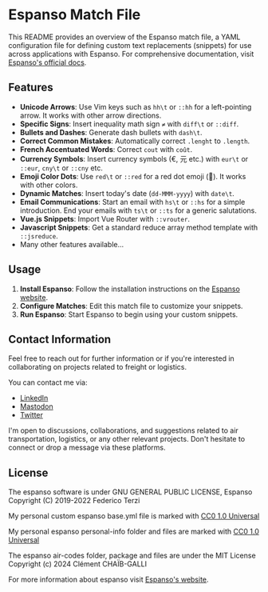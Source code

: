 # Espanso Match File

This README provides an overview of the Espanso match file, a YAML configuration file for defining custom text replacements (snippets) for use across applications with Espanso.
For comprehensive documentation, visit [Espanso's official docs](https://espanso.org/docs/).

## Features

- **Unicode Arrows**: Use Vim keys such as `hh\t` or `::hh` for a left-pointing arrow. It works with other arrow directions.
- **Specific Signs**: Insert inequality math sign `≠` with `diff\t` or `::diff`.
- **Bullets and Dashes**: Generate dash bullets with `dash\t`.
- **Correct Common Mistakes**: Automatically correct `.lenght` to `.length`.
- **French Accentuated Words**: Correct `cout` with `coût`.
- **Currency Symbols**: Insert currency symbols (€, 元 etc.) with `eur\t` or `::eur`, `cny\t` or `::cny` etc.
- **Emoji Color Dots**: Use `red\t` or `::red` for a red dot emoji (🔴). It works with other colors.
- **Dynamic Matches**: Insert today's date (`dd-MMM-yyyy`) with `date\t`.
- **Email Communications**: Start an email with `hs\t` or `::hs` for a simple introduction. End your emails with `ts\t` or `::ts` for a generic salutations.
- **Vue.js Snippets**: Import Vue Router with `::vrouter`.
- **Javascript Snippets**: Get a standard reduce array method template with `::jsreduce`.
- Many other features available...

## Usage

1. **Install Espanso**: Follow the installation instructions on the [Espanso website](https://espanso.org/docs/).
2. **Configure Matches**: Edit this match file to customize your snippets.
3. **Run Espanso**: Start Espanso to begin using your custom snippets.

## Contact Information

Feel free to reach out for further information or if you're interested in collaborating on projects related to freight or logistics.

You can contact me via:

- [LinkedIn](https://www.linkedin.com/in/cl3mcg/?locale=en_US)
- [Mastodon](https://fosstodon.org/@cl3mcg)
- [Twitter](https://twitter.com/cl3mcg)

I'm open to discussions, collaborations, and suggestions related to air transportation, logistics, or any other relevant projects. Don't hesitate to connect or drop a message via these platforms.

## License

The espanso software is under GNU GENERAL PUBLIC LICENSE, Espanso Copyright (C) 2019-2022 Federico Terzi

My personal custom espanso base.yml file is marked with [CC0 1.0 Universal](https://creativecommons.org/publicdomain/zero/1.0/?ref=chooser-v1)

My personal espanso personal-info folder and files are marked with [CC0 1.0 Universal](https://creativecommons.org/publicdomain/zero/1.0/?ref=chooser-v1)

The espanso air-codes folder, package and files are under the MIT License Copyright (c) 2024 Clément CHAÏB-GALLI

For more information about espanso visit [Espanso's website](https://espanso.org/).
